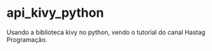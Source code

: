 # api_kivy_python
Usando a biblioteca kivy no python, vendo o tutorial do canal Hastag Programação. 
